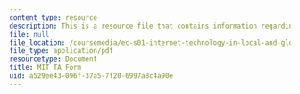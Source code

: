 ```yaml
---
content_type: resource
description: This is a resource file that contains information regarding MIT TA form.
file: null
file_location: /coursemedia/ec-s01-internet-technology-in-local-and-global-communities-spring-2005-summer-2005/a529ee43096f37a57f206997a8c4a90e_MITEC_S01S05_mit_ta_form.pdf
file_type: application/pdf
resourcetype: Document
title: MIT TA Form
uid: a529ee43-096f-37a5-7f20-6997a8c4a90e
---
```


